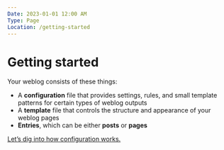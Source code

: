 ```yaml
---
Date: 2023-01-01 12:00 AM
Type: Page
Location: /getting-started
---
```


# Getting started

Your weblog consists of these things:

- A **configuration** file that provides settings, rules, and small template patterns for certain types of weblog outputs
- A **template** file that controls the structure and appearance of your weblog pages
- **Entries**, which can be either **posts** or **pages**

<i class="fa-solid fa-fw fa-circle-right"></i> [Let’s dig into how configuration works.](/configuration)